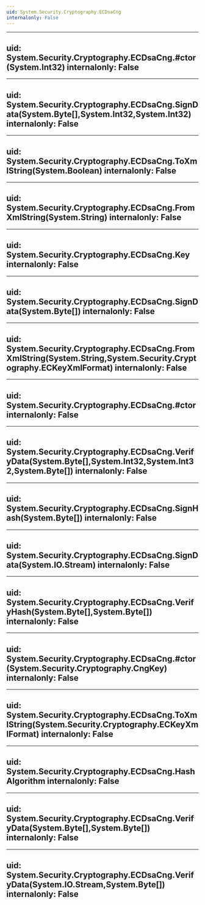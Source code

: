 ```yaml
---
uid: System.Security.Cryptography.ECDsaCng
internalonly: False
---
```


---
uid: System.Security.Cryptography.ECDsaCng.#ctor(System.Int32)
internalonly: False
---

---
uid: System.Security.Cryptography.ECDsaCng.SignData(System.Byte[],System.Int32,System.Int32)
internalonly: False
---

---
uid: System.Security.Cryptography.ECDsaCng.ToXmlString(System.Boolean)
internalonly: False
---

---
uid: System.Security.Cryptography.ECDsaCng.FromXmlString(System.String)
internalonly: False
---

---
uid: System.Security.Cryptography.ECDsaCng.Key
internalonly: False
---

---
uid: System.Security.Cryptography.ECDsaCng.SignData(System.Byte[])
internalonly: False
---

---
uid: System.Security.Cryptography.ECDsaCng.FromXmlString(System.String,System.Security.Cryptography.ECKeyXmlFormat)
internalonly: False
---

---
uid: System.Security.Cryptography.ECDsaCng.#ctor
internalonly: False
---

---
uid: System.Security.Cryptography.ECDsaCng.VerifyData(System.Byte[],System.Int32,System.Int32,System.Byte[])
internalonly: False
---

---
uid: System.Security.Cryptography.ECDsaCng.SignHash(System.Byte[])
internalonly: False
---

---
uid: System.Security.Cryptography.ECDsaCng.SignData(System.IO.Stream)
internalonly: False
---

---
uid: System.Security.Cryptography.ECDsaCng.VerifyHash(System.Byte[],System.Byte[])
internalonly: False
---

---
uid: System.Security.Cryptography.ECDsaCng.#ctor(System.Security.Cryptography.CngKey)
internalonly: False
---

---
uid: System.Security.Cryptography.ECDsaCng.ToXmlString(System.Security.Cryptography.ECKeyXmlFormat)
internalonly: False
---

---
uid: System.Security.Cryptography.ECDsaCng.HashAlgorithm
internalonly: False
---

---
uid: System.Security.Cryptography.ECDsaCng.VerifyData(System.Byte[],System.Byte[])
internalonly: False
---

---
uid: System.Security.Cryptography.ECDsaCng.VerifyData(System.IO.Stream,System.Byte[])
internalonly: False
---
